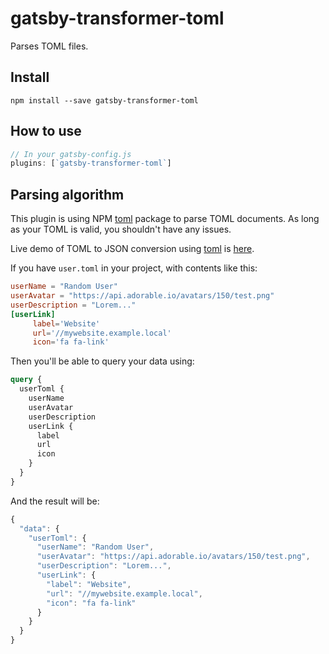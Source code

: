 # gatsby-transformer-toml

Parses TOML files.

## Install

`npm install --save gatsby-transformer-toml`

## How to use

```javascript
// In your gatsby-config.js
plugins: [`gatsby-transformer-toml`]
```

## Parsing algorithm

This plugin is using NPM [toml](https://www.npmjs.com/package/toml) package to
parse TOML documents. As long as your TOML is valid, you shouldn't have any
issues.

Live demo of TOML to JSON conversion using
[toml](https://www.npmjs.com/package/toml) is
[here](https://binarymuse.github.io/toml-node/).

If you have `user.toml` in your project, with contents like this:

```toml
userName = "Random User"
userAvatar = "https://api.adorable.io/avatars/150/test.png"
userDescription = "Lorem..."
[userLink]
     label='Website'
     url='//mywebsite.example.local'
     icon='fa fa-link'
```

Then you'll be able to query your data using:

```graphql
query {
  userToml {
    userName
    userAvatar
    userDescription
    userLink {
      label
      url
      icon
    }
  }
}
```

And the result will be:

```javascript
{
  "data": {
    "userToml": {
      "userName": "Random User",
      "userAvatar": "https://api.adorable.io/avatars/150/test.png",
      "userDescription": "Lorem...",
      "userLink": {
        "label": "Website",
        "url": "//mywebsite.example.local",
        "icon": "fa fa-link"
      }
    }
  }
}
```
